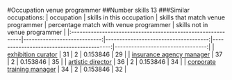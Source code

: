 #Occupation venue programmer
##Number skills 13
###Similar occupations:
| occupation                                                  |   skills in this occupation |   skills that match venue programmer |   percentage match with venue programmer |   skills not in venue programmer |
|:------------------------------------------------------------|----------------------------:|-------------------------------------:|-----------------------------------------:|---------------------------------:|
| [exhibition curator](exhibition_curator.md)                 |                          31 |                                    2 |                                 0.153846 |                               29 |
| [insurance agency manager](insurance_agency_manager.md)     |                          37 |                                    2 |                                 0.153846 |                               35 |
| [artistic director](artistic_director.md)                   |                          36 |                                    2 |                                 0.153846 |                               34 |
| [corporate training manager](corporate_training_manager.md) |                          34 |                                    2 |                                 0.153846 |                               32 |
